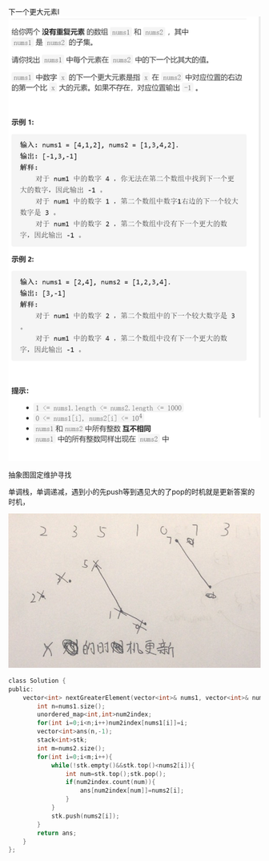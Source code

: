 下一个更大元素I![img](image/1629559119218.png)

抽象图固定维护寻找

单调栈，单调递减，遇到小的先push等到遇见大的了pop的时机就是更新答案的时机，

![img](image/1629560359671.png)

```c
class Solution {
public:
    vector<int> nextGreaterElement(vector<int>& nums1, vector<int>& nums2) {   
        int n=nums1.size();
        unordered_map<int,int>num2index;
        for(int i=0;i<n;i++)num2index[nums1[i]]=i;
        vector<int>ans(n,-1);
        stack<int>stk;
        int m=nums2.size();
        for(int i=0;i<m;i++){
            while(!stk.empty()&&stk.top()<nums2[i]){
                int num=stk.top();stk.pop();
                if(num2index.count(num)){
                    ans[num2index[num]]=nums2[i];
                }
            }
            stk.push(nums2[i]);
        }
        return ans;
    }
};
```

